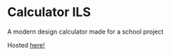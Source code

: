 # Calculator ILS

A modern design calculator made for a school project

Hosted [here!](https://brylleee.github.io/CalculatorILS)
